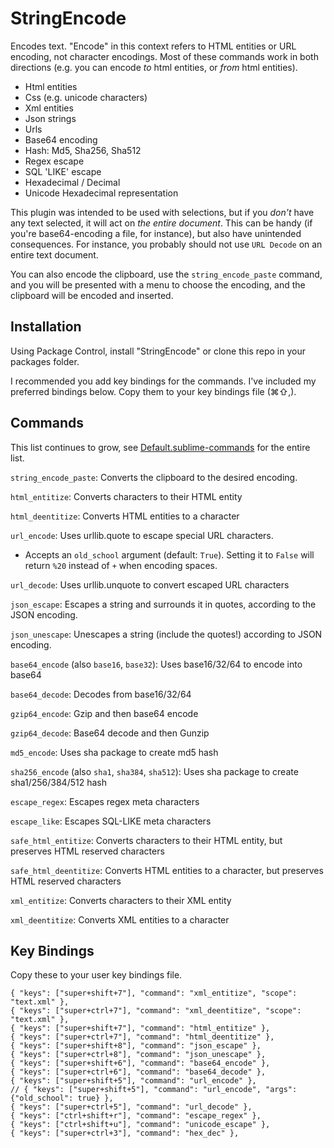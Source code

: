 StringEncode
============

Encodes text.  "Encode" in this context refers to HTML entities or URL encoding, not character encodings.  Most of these commands work in both directions (e.g. you can encode *to* html entities, or *from* html entities).

- Html entities
- Css (e.g. unicode characters)
- Xml entities
- Json strings
- Urls
- Base64 encoding
- Hash: Md5, Sha256, Sha512
- Regex escape
- SQL 'LIKE' escape
- Hexadecimal / Decimal
- Unicode Hexadecimal representation

This plugin was intended to be used with selections, but if you *don't* have any text selected, it will act on *the entire document*.  This can be handy (if you're base64-encoding a file, for instance), but also have unintended consequences.  For instance, you probably should not use `URL Decode` on an entire text document.

You can also encode the clipboard, use the `string_encode_paste` command, and you will be presented with a menu to choose the encoding, and the clipboard will be encoded and inserted.

Installation
------------

Using Package Control, install "StringEncode" or clone this repo in your packages folder.

I recommended you add key bindings for the commands. I've included my preferred bindings below.
Copy them to your key bindings file (⌘⇧,).

Commands
--------

This list continues to grow, see [Default.sublime-commands](https://github.com/colinta/SublimeStringEncode/blob/master/Default.sublime-commands#L1) for the entire list.

`string_encode_paste`: Converts the clipboard to the desired encoding.

`html_entitize`: Converts characters to their HTML entity

`html_deentitize`: Converts HTML entities to a character

`url_encode`: Uses urllib.quote to escape special URL characters.
- Accepts an `old_school` argument (default: `True`).  Setting it to `False`
  will return `%20` instead of `+` when encoding spaces.

`url_decode`: Uses urllib.unquote to convert escaped URL characters

`json_escape`: Escapes a string and surrounds it in quotes, according to the JSON encoding.

`json_unescape`: Unescapes a string (include the quotes!) according to JSON encoding.

`base64_encode` (also `base16`, `base32`): Uses base16/32/64 to encode into base64

`base64_decode`: Decodes from base16/32/64

`gzip64_encode`: Gzip and then base64 encode

`gzip64_decode`: Base64 decode and then Gunzip

`md5_encode`: Uses sha package to create md5 hash

`sha256_encode` (also `sha1`, `sha384`, `sha512`): Uses sha package to create sha1/256/384/512 hash

`escape_regex`: Escapes regex meta characters

`escape_like`: Escapes SQL-LIKE meta characters

`safe_html_entitize`: Converts characters to their HTML entity, but preserves HTML reserved characters

`safe_html_deentitize`: Converts HTML entities to a character, but preserves HTML reserved characters

`xml_entitize`: Converts characters to their XML entity

`xml_deentitize`: Converts XML entities to a character

Key Bindings
------------

Copy these to your user key bindings file.

<!-- keybindings start -->
    { "keys": ["super+shift+7"], "command": "xml_entitize", "scope": "text.xml" },
    { "keys": ["super+ctrl+7"], "command": "xml_deentitize", "scope": "text.xml" },
    { "keys": ["super+shift+7"], "command": "html_entitize" },
    { "keys": ["super+ctrl+7"], "command": "html_deentitize" },
    { "keys": ["super+shift+8"], "command": "json_escape" },
    { "keys": ["super+ctrl+8"], "command": "json_unescape" },
    { "keys": ["super+shift+6"], "command": "base64_encode" },
    { "keys": ["super+ctrl+6"], "command": "base64_decode" },
    { "keys": ["super+shift+5"], "command": "url_encode" },
    // { "keys": ["super+shift+5"], "command": "url_encode", "args": {"old_school": true} },
    { "keys": ["super+ctrl+5"], "command": "url_decode" },
    { "keys": ["ctrl+shift+r"], "command": "escape_regex" },
    { "keys": ["ctrl+shift+u"], "command": "unicode_escape" },
    { "keys": ["super+ctrl+3"], "command": "hex_dec" },
<!-- keybindings stop -->
